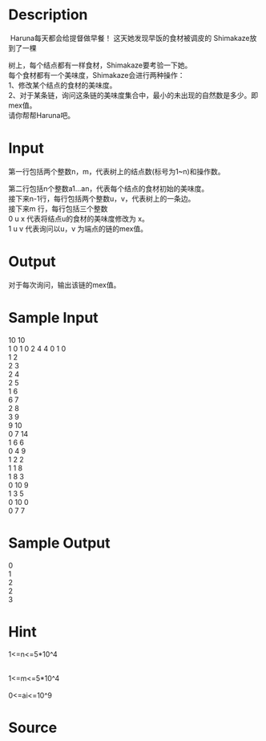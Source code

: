 
# Description

<div class="content"><p> Haruna每天都会给提督做早餐！ 这天她发现早饭的食材被调皮的 Shimakaze放到了一棵</p>
<div>树上，每个结点都有一样食材，Shimakaze要考验一下她。</div>
<div>每个食材都有一个美味度，Shimakaze会进行两种操作：</div>
<div>1、修改某个结点的食材的美味度。</div>
<div>2、对于某条链，询问这条链的美味度集合中，最小的未出现的自然数是多少。即mex值。</div>
<div>请你帮帮Haruna吧。</div>
<div></div></div>

# Input

<div class="content"><p>第一行包括两个整数n，m，代表树上的结点数(标号为1~n)和操作数。</p>
<div>第二行包括n个整数a1...an，代表每个结点的食材初始的美味度。</div>
<div>接下来n-1行，每行包括两个整数u，v，代表树上的一条边。</div>
<div>接下来m 行，每行包括三个整数</div>
<div>0 u x 代表将结点u的食材的美味度修改为 x。</div>
<div>1 u v 代表询问以u，v 为端点的链的mex值。</div>
<div></div></div>

# Output

<div class="content"><p>对于每次询问，输出该链的mex值。</p>
<div></div></div>

# Sample Input

<div class="content"><span class="sampledata">10 10<br/>
1 0 1 0 2 4 4 0 1 0<br/>
1 2<br/>
2 3<br/>
2 4<br/>
2 5<br/>
1 6<br/>
6 7<br/>
2 8<br/>
3 9<br/>
9 10<br/>
0 7 14<br/>
1 6 6<br/>
0 4 9<br/>
1 2 2<br/>
1 1 8<br/>
1 8 3<br/>
0 10 9<br/>
1 3 5<br/>
0 10 0<br/>
0 7 7</span></div>

# Sample Output

<div class="content"><span class="sampledata">0<br/>
1<br/>
2<br/>
2<br/>
3</span></div>

# Hint

<div class="content"><p></p><p>1&lt;=n&lt;=5*10^4</p><br/>
<div>1&lt;=m&lt;=5*10^4</div><br/>
<div>0&lt;=ai&lt;=10^9</div><p></p></div>

# Source

<div class="content"><p><a href="problemset.php?search="></a></p></div>

